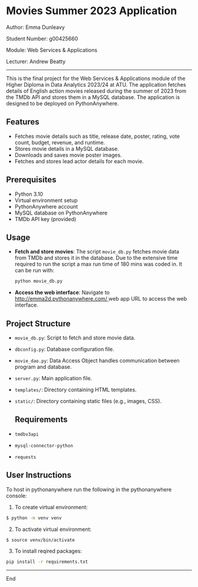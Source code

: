 # Movies Summer 2023 Application

Author: Emma Dunleavy

Student Number: g00425660

Module: Web Services & Applications

Lecturer: Andrew Beatty
***


This is the final project for the Web Services & Applications module of the Higher Diploma in Data Analytics 2023/24 at ATU. The application fetches details of English action movies released during the summer of 2023 from the TMDb API and stores them in a MySQL database. The application is designed to be deployed on PythonAnywhere. 

## Features

- Fetches movie details such as title, release date, poster, rating, vote count, budget, revenue, and runtime.
- Stores movie details in a MySQL database.
- Downloads and saves movie poster images.
- Fetches and stores lead actor details for each movie.

## Prerequisites

- Python 3.10
- Virtual environment setup
- PythonAnywhere account
- MySQL database on PythonAnywhere
- TMDb API key (provided)

## Usage

- **Fetch and store movies**:
    The script `movie_db.py` fetches movie data from TMDb and stores it in the database. Due to the extensive time required to run the script a max run time of 180 mins was coded in.  It can be run with:
    ```bash
    python movie_db.py
    ```

- **Access the web interface**:
    Navigate to [http://emma2d.pythonanywhere.com/ ](http://emma2d.pythonanywhere.com/) web app URL to access the web interface.

## Project Structure

- `movie_db.py`: Script to fetch and store movie data.
- `dbconfig.py`: Database configuration file.
- `movie_dao.py`: Data Access Object handles communication between program and database.
- `server.py`: Main application file.
- `templates/`: Directory containing HTML templates.
- `static/`: Directory containing static files (e.g., images, CSS).

  ## Requirements

- `tmdbv3api`
- `mysql-connector-python`
- `requests`

## User Instructions
To host in pythonanywhere run the following in the pythonanywhere console:

1. To create virtual environment:
```bash
$ python -m venv venv
```

2. To activate virtual environment: 
```bash
$ source venv/bin/activate
```
3. To install reqired packages:
```bash
pip install -r requirements.txt
```

*** 

End
